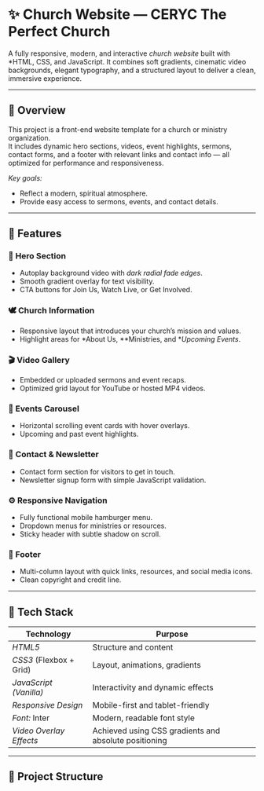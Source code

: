 # ✨ Church Website — CERYC The Perfect Church

A fully responsive, modern, and interactive *church website* built with *HTML, CSS, and JavaScript. 
It combines soft gradients, cinematic video backgrounds, elegant typography, and a structured layout to deliver a clean, immersive experience.

---

## 📖 Overview

This project is a front-end website template for a church or ministry organization.  
It includes dynamic hero sections, videos, event highlights, sermons, contact forms, and a footer with relevant links and contact info — all optimized for performance and responsiveness.

*Key goals:*
- Reflect a modern, spiritual atmosphere.
- Provide easy access to sermons, events, and contact details.
  

---

## 🚀 Features

### 🎥 Hero Section
- Autoplay background video with *dark radial fade edges*.
- Smooth gradient overlay for text visibility.
- CTA buttons for Join Us, Watch Live, or Get Involved.

### 🕊 Church Information
- Responsive layout that introduces your church’s mission and values.
- Highlight areas for *About Us, **Ministries, and **Upcoming Events*.

### 🎬 Video Gallery
- Embedded or uploaded sermons and event recaps.
- Optimized grid layout for YouTube or hosted MP4 videos.

### 📅 Events Carousel
- Horizontal scrolling event cards with hover overlays.
- Upcoming and past event highlights.

### 💌 Contact & Newsletter
- Contact form section for visitors to get in touch.
- Newsletter signup form with simple JavaScript validation.

### ⚙ Responsive Navigation
- Fully functional mobile hamburger menu.
- Dropdown menus for ministries or resources.
- Sticky header with subtle shadow on scroll.

### 🦶 Footer
- Multi-column layout with quick links, resources, and social media icons.
- Clean copyright and credit line.

---

## 🧩 Tech Stack

| Technology | Purpose |
|-------------|----------|
| *HTML5* | Structure and content |
| *CSS3* (Flexbox + Grid) | Layout, animations, gradients |
| *JavaScript (Vanilla)* | Interactivity and dynamic effects |
| *Responsive Design* | Mobile-first and tablet-friendly |
| *Font:* Inter | Modern, readable font style |
| *Video Overlay Effects* | Achieved using CSS gradients and absolute positioning |

---

## 📁 Project Structure
